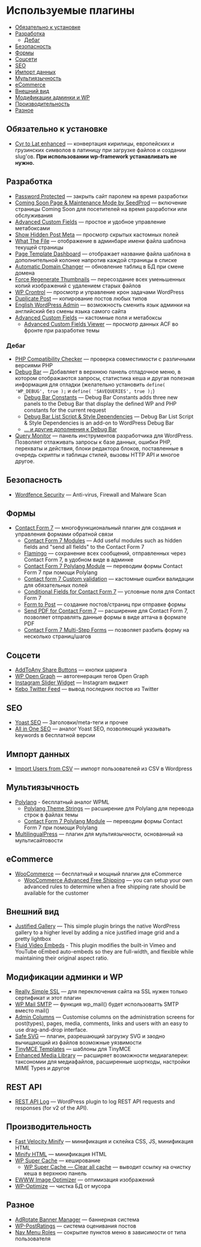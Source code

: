 # Используемые плагины

* [Обязательно к установке](#Обязательно-к-установке)
* [Разработка](#Разработка)
  * [Дебаг](#Дебаг)
* [Безопасность](#Безопасность)
* [Формы](#Формы)
* [Соцсети](#Соцсети)
* [SEO](#seo)
* [Импорт данных](#Импорт-данных)
* [Мультиязычность](#Мультиязычность)
* [eCommerce](#ecommerce)
* [Внешний вид](#Внешний-вид)
* [Модификации админки и WP](#Модификации-админки-и-wp)
* [Производительность](#Производительность)
* [Разное](#Разное)

## Обязательно к установке

* [Cyr to Lat enhanced](https://wordpress.org/plugins/cyr3lat/) — конвертация кирилицы, европейских и грузинских символов в латиницу при загрузке файлов и создании slug'ов. **При использовании wp-framework устанавливать не нужно.**

## Разработка
* [Password Protected](https://wordpress.org/plugins/password-protected/) — закрыть сайт паролем на время разработки
* [Coming Soon Page & Maintenance Mode by SeedProd](https://wordpress.org/plugins/coming-soon/) — включение страницы Coming Soon для посетителей на время разработки или обслуживания
* [Advanced Custom Fields](https://wordpress.org/plugins/advanced-custom-fields/) — простое и удобное управление метабоксами
* [Show Hidden Post Meta](https://wordpress.org/plugins/show-hidden-post-meta/) — просмотр скрытых кастомных полей
* [What The File](https://wordpress.org/plugins/what-the-file/) — отображение в админбаре имени файла шаблона текущей страницы
* [Page Template Dashboard](https://wordpress.org/plugins/page-template-dashboard/) — отображает название файла шаблона в дополнительной колонке напротив каждой страницы в списке
* [Automatic Domain Changer](https://wordpress.org/plugins/automatic-domain-changer/) — обновление таблиц в БД при смене домена
* [Force Regenerate Thumbnails](https://wordpress.org/plugins/force-regenerate-thumbnails/) — пересоздание всех уменьшенных копий изображений с удалением старых файлов
* [WP Crontrol](https://wordpress.org/plugins/wp-crontrol/) — просмотр и управление крон задачами WordPress
* [Duplicate Post](https://wordpress.org/plugins/duplicate-post/) — копирование постов любых типов
* [English WordPress Admin](https://wordpress.org/plugins/english-wp-admin/) — возможность сменить язык админки на английский без смены языка самого сайта
* [Advanced Custom Fields](https://wordpress.org/plugins/advanced-custom-fields/) — кастомные поля и метабоксы
  * [Advanced Custom Fields Viewer](https://wordpress.org/plugins/advanced-custom-fields-viewer/) — просмотр данных ACF во фронте при разработке темы
  
### Дебаг
* [PHP Compatibility Checker](https://wordpress.org/plugins/php-compatibility-checker/) — проверка совместимости с различными версиями PHP
* [Debug Bar](https://wordpress.org/plugins/debug-bar/) — Добавляет в верхнюю панель отладочное меню, в котором отображаются запросы, статистика кеша и другая полезная информация для отладки (желательно установить `define( 'WP_DEBUG', true );` и `define( 'SAVEQUERIES', true );`)
  * [Debug Bar Constants](https://wordpress.org/plugins/debug-bar-constants/) — Debug Bar Constants adds three new panels to the Debug Bar that display the defined WP and PHP constants for the current request
  * [Debug Bar List Script & Style Dependencies](https://wordpress.org/plugins/debug-bar-list-dependencies/) — Debug Bar List Script & Style Dependencies is an add-on to WordPress Debug Bar
  * [… и другие дополнения к Debug Bar](https://wordpress.org/plugins/search.php?q=Debug+Bar)
* [Query Monitor](https://wordpress.org/plugins/query-monitor/) — панель инструментов разработчика для WordPress. Позволяет отлаживать запросы к базе данных, ошибки PHP, перехваты и действия, блоки редактора блоков, поставленные в очередь скрипты и таблицы стилей, вызовы HTTP API и многое другое.

## Безопасность
* [Wordfence Security](https://wordpress.org/plugins/wordfence/) — Anti-virus, Firewall and Malware Scan

## Формы

* [Contact Form 7](https://wordpress.org/plugins/contact-form-7/) — многофункциональный плагин для создания и управления формами обратной связи
  * [Contact Form 7 Modules](https://wordpress.org/plugins/contact-form-7-modules/) — Add useful modules such as hidden fields and "send all fields" to the Contact Form 7
  * [Flamingo](https://wordpress.org/plugins/flamingo/) — сохранение всех сообщений, отправленных через Contact Form 7, в удобном виде в админке
  * [Contact Form 7 Polylang Module](https://wordpress.org/plugins/cf7-polylang/) — переводим формы Contact Form 7 при помощи Polylang
  * [Contact form 7 Custom validation](https://wordpress.org/plugins/cf7-field-validation/) — кастомные ошибки валидации для обязательных полей
  * [Conditional Fields for Contact Form 7](https://wordpress.org/plugins/cf7-conditional-fields/) — условные поля для Contact Form 7
  * [Form to Post](https://wordpress.org/plugins/form-to-post/) — создание постов/страниц при отправке формы
  * [Send PDF for Contact Form 7](https://wordpress.org/plugins/send-pdf-for-contact-form-7/) — расширение для Contact Form 7, позволяет отправлять данные формы в виде аттача в формате PDF
  * [Contact Form 7 Multi-Step Forms](https://wordpress.org/plugins/contact-form-7-multi-step-module/) — позволяет разбить форму на несколько страниц/шагов
## Соцсети

* [AddToAny Share Buttons](https://wordpress.org/plugins/add-to-any/) — кнопки шаринга
* [WP Open Graph](https://wordpress.org/plugins/wp-open-graph/) — автогенерация тегов Open Graph
* [Instagram Slider Widget](https://wordpress.org/plugins/instagram-slider-widget/) — Instagram виджет
* [Kebo Twitter Feed](https://wordpress.org/plugins/kebo-twitter-feed/) — вывод последних постов из Twitter 

## SEO

* [Yoast SEO](https://wordpress.org/plugins/wordpress-seo/) — Заголовки/meta-теги и прочее
* [All in One SEO](https://wordpress.org/plugins/all-in-one-seo-pack/) — аналог Yoast SEO, позволяющий указывать keywords в бесплатной версии

## Импорт данных

* [Import Users from CSV](https://wordpress.org/plugins/import-users-from-csv/) — импорт пользователей из CSV в Wordpress

## Мультиязычность

* [Polylang](https://wordpress.org/plugins/polylang/) - бесплатный аналог WPML
  * [Polylang Theme Strings](https://wordpress.org/plugins/polylang-theme-strings/) — расширение для Polylang для перевода строк в файлах темы
  * [Contact Form 7 Polylang Module](https://wordpress.org/plugins/cf7-polylang/) — переводим формы Contact Form 7 при помощи Polylang
* [MultilingualPress](https://wordpress.org/plugins/multilingual-press/) — плагин для мультиязычности, основанный на мультисайтовости

## eCommerce
* [WooCommerce](https://wordpress.org/plugins/woocommerce/) — бесплатный и мощный плагин для eCommerce
  * [WooCommerce Advanced Free Shipping](https://wordpress.org/plugins/woocommerce-advanced-free-shipping/) — you can setup your own advanced rules to determine when a free shipping rate should be available for the customer

## Внешний вид
* [Justified Gallery](https://wordpress.org/plugins/justified-gallery/) — This simple plugin brings the native WordPress gallery to a higher level by adding a nice justified image grid and a pretty lightbox
* [Fluid Video Embeds](https://wordpress.org/plugins/fluid-video-embeds/) - This plugin modifies the built-in Vimeo and YouTube oEmbed auto-embeds so they are full-width, and flexible while maintaining their original aspect ratio.

## Модификации админки и WP
* [Really Simple SSL](https://wordpress.org/plugins/really-simple-ssl/) — для переключения сайта на SSL нужен только сертификат и этот плагин
* [WP Mail SMTP](https://wordpress.org/plugins/wp-mail-smtp/) — функция wp_mail() будет использоватть SMTP вместо mail()
* [Admin Columns](https://wordpress.org/plugins/codepress-admin-columns/) — Customise columns on the administration screens for post(types), pages, media, comments, links and users with an easy to use drag-and-drop interface.
* [Safe SVG](https://wordpress.org/plugins/safe-svg/) — плагин, разрешающий загрузку SVG и заодно вычищающий из файлов возможные уязвимости
* [TinyMCE Templates](https://wordpress.org/plugins/tinymce-templates/screenshots/) — шаблоны для TinyMCE
* [Enhanced Media Library](https://wordpress.org/plugins/enhanced-media-library/) — расширяет возможности медиагалереи: таксономии для медиафайлов, расширенные шорткоды, настройки MIME Types и другое

## REST API
* [REST API Log](https://wordpress.org/plugins/wp-rest-api-log/) — WordPress plugin to log REST API requests and responses (for v2 of the API).

## Производительность
* [Fast Velocity Minify](https://wordpress.org/plugins/fast-velocity-minify/) — минификация и склейка CSS, JS, минификация HTML
* [Minify HTML](https://wordpress.org/plugins/minify-html-markup/) — минификация HTML
* [WP Super Cache](https://wordpress.org/plugins/wp-super-cache/) — кеширование
  * [WP Super Cache — Clear all cache](https://wordpress.org/plugins/wp-super-cache-clear-cache-menu/) — выводит ссылку на очистку кеша в верхнюю панель
* [EWWW Image Optimizer](https://wordpress.org/plugins/ewww-image-optimizer/) — оптимизация изображений
* [WP-Optimize](https://wordpress.org/plugins/wp-optimize/) — чистка БД от мусора

## Разное
* [AdRotate Banner Manager](https://wordpress.org/plugins/adrotate/) — баннерная система
* [WP-PostRatings](https://wordpress.org/plugins/wp-postratings/) — система оценивания постов
* [Nav Menu Roles](https://wordpress.org/plugins/nav-menu-roles/) — сокрытие пунктов меню в зависимости от типа пользователя
